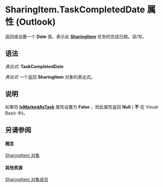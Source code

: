 
# SharingItem.TaskCompletedDate 属性 (Outlook)

返回或设置一个 **Date** 值，表示此 **[SharingItem](63dd3451-44f3-7cc4-c6e2-7dad5835a7d2.md)** 任务的完成日期。读/写。


## 语法

 _表达式_. **TaskCompletedDate**

 _表达式_ 一个返回 **SharingItem** 对象的表达式。


## 说明

如果将 **[IsMarkedAsTask](d71f55d2-d613-d922-dead-14d3b6916a2e.md)** 属性设置为 **False** ，则此属性返回 **Null** ( **不** 在 Visual Basic 中)。


## 另请参阅


#### 概念


[SharingItem 对象](63dd3451-44f3-7cc4-c6e2-7dad5835a7d2.md)
#### 其他资源


[SharingItem 对象成员](719ad60e-2242-2c54-778f-006b61690389.md)